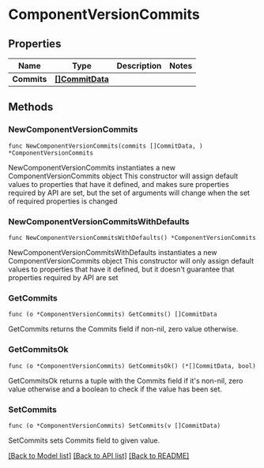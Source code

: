 # ComponentVersionCommits

## Properties

Name | Type | Description | Notes
------------ | ------------- | ------------- | -------------
**Commits** | [**[]CommitData**](CommitData.md) |  | 

## Methods

### NewComponentVersionCommits

`func NewComponentVersionCommits(commits []CommitData, ) *ComponentVersionCommits`

NewComponentVersionCommits instantiates a new ComponentVersionCommits object
This constructor will assign default values to properties that have it defined,
and makes sure properties required by API are set, but the set of arguments
will change when the set of required properties is changed

### NewComponentVersionCommitsWithDefaults

`func NewComponentVersionCommitsWithDefaults() *ComponentVersionCommits`

NewComponentVersionCommitsWithDefaults instantiates a new ComponentVersionCommits object
This constructor will only assign default values to properties that have it defined,
but it doesn't guarantee that properties required by API are set

### GetCommits

`func (o *ComponentVersionCommits) GetCommits() []CommitData`

GetCommits returns the Commits field if non-nil, zero value otherwise.

### GetCommitsOk

`func (o *ComponentVersionCommits) GetCommitsOk() (*[]CommitData, bool)`

GetCommitsOk returns a tuple with the Commits field if it's non-nil, zero value otherwise
and a boolean to check if the value has been set.

### SetCommits

`func (o *ComponentVersionCommits) SetCommits(v []CommitData)`

SetCommits sets Commits field to given value.



[[Back to Model list]](../README.md#documentation-for-models) [[Back to API list]](../README.md#documentation-for-api-endpoints) [[Back to README]](../README.md)


